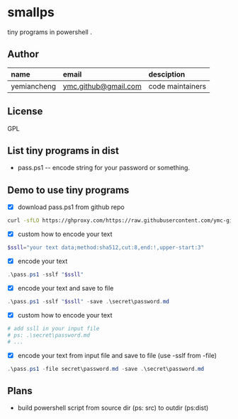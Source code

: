 # smallps

tiny programs in powershell .

## Author

name|email|desciption
:--|:--|:--
yemiancheng|<ymc.github@gmail.com>|code maintainers|

## License

GPL

## List tiny programs in dist

- pass.ps1 -- encode string for your password or something.


## Demo to use tiny programs

- [x] download pass.ps1 from github repo
```bash
curl -sfLO https://ghproxy.com/https://raw.githubusercontent.com/ymc-github/smallps/main/dist/pass.ps1
```


- [x] custom how to encode your text
```powershell
$ssll="your text data;method:sha512,cut:8,end:!,upper-start:3"
```

- [x] encode your text
```powershell
.\pass.ps1 -sslf "$ssll"
```

- [x] encode your text and save to file
```powershell
.\pass.ps1 -sslf "$ssll" -save .\secret\password.md
```


- [x] custom how to encode your text
```powershell
# add ssll in your input file 
# ps: .\secret\password.md
# ...
```

- [x] encode your text from input file and save to file (use -sslf from -file)
```powershell
.\pass.ps1 -file secret\password.md -save .\secret\password.md
```

## Plans
- build powershell script from source dir (ps: src) to outdir (ps:dist)